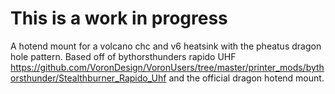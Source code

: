 
# This is a work in progress

A hotend mount for a volcano chc and v6 heatsink with the pheatus dragon hole pattern. Based off of bythorsthunders rapido UHF https://github.com/VoronDesign/VoronUsers/tree/master/printer_mods/bythorsthunder/Stealthburner_Rapido_Uhf and the official dragon hotend mount.
